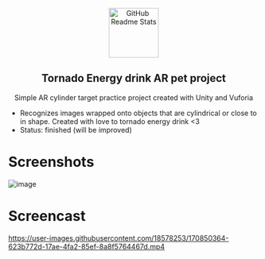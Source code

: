 <p align="center">
 <img width="100px" src="https://user-images.githubusercontent.com/18578253/170875198-64c37000-08f6-413a-88eb-4e50ae47f994.png" align="center" alt="GitHub Readme Stats" />

 <h2 align="center">Tornado Energy drink AR pet project</h2>
 <p align="center">Simple AR cylinder target practice project created with Unity and Vuforia</p>
</p>
  <p align="center">

- Recognizes images wrapped onto objects that are cylindrical or close to in shape. Created with love to tornado energy drink <3
- Status: finished (will be improved)

# Screenshots

![image](https://user-images.githubusercontent.com/18578253/170874934-0e06f623-0d7e-4268-bfef-327b8e66ac11.png)

# Screencast

https://user-images.githubusercontent.com/18578253/170850364-623b772d-17ae-4fa2-85ef-8a8f5764467d.mp4

